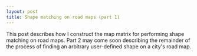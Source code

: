 ```yaml
---
layout: post
title: Shape matching on road maps (part 1)
---
```

<script type="text/javascript" src="http://cdn.mathjax.org/mathjax/latest/MathJax.js?config=default"></script>

This post describes how I construct the map matrix for performing shape
matching on road maps. Part 2 may come soon describing the remainder of the
process of finding an arbitrary user-defined shape on a city's road map.

